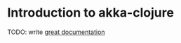 # Introduction to akka-clojure

TODO: write [great documentation](http://jacobian.org/writing/what-to-write/)
